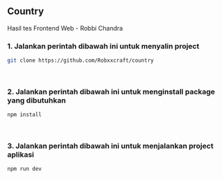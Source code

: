 ## Country

Hasil tes Frontend Web - Robbi Chandra


### 1. Jalankan perintah dibawah ini untuk menyalin project

```sh
git clone https://github.com/Robxxcraft/country
```
<br>

### 2. Jalankan perintah dibawah ini untuk menginstall package yang dibutuhkan

```sh
npm install
```
<br />

### 3. Jalankan perintah dibawah ini untuk menjalankan project aplikasi

```sh
npm run dev
```
<br />